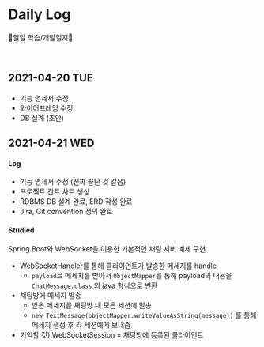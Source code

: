 # Daily Log

📑일일 학습/개발일지📑

<br>

## 2021-04-20 TUE

- 기능 명세서 수정
- 와이어프레임 수정
- DB 설계 (초안)

## 2021-04-21 WED

#### Log

- 기능 명세서 수정 (진짜 끝난 것 같음)
- 프로젝트 간트 차트 생성
- RDBMS DB 설계 완료, ERD 작성 완료
- Jira, Git convention 정의 완료

#### Studied

Spring Boot와 WebSocket을 이용한 기본적인 채팅 서버 예제 구현

 - WebSocketHandler를 통해 클라이언트가 발송한 메세지를 handle
     - `payload`로 메세지를 받아서 `ObjectMapper`를 통해 payload의 내용을 `ChatMessage.class` 의 java 형식으로 변환
  - 채팅방에 메세지 발송
      - 받은 메세지를 채팅방 내 모든 세션에 발송
      - `new TextMessage(objectMapper.writeValueAsString(message))` 를 통해 메세지 생성 후 각 세션에게 보내줌
  - 기억할 것) WebSocketSession = 채팅방에 등록된 클라이언트
